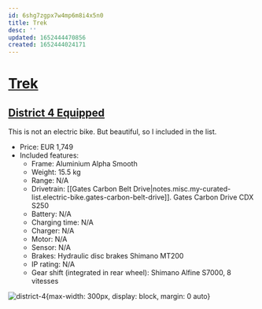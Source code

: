 ```yaml
---
id: 6shg7zgpx7w4mp6m8i4x5n0
title: Trek
desc: ''
updated: 1652444470856
created: 1652444024171
---
```

# [Trek](https://www.trekbikes.com/fr/fr_FR/)

## [District 4 Equipped](https://www.trekbikes.com/fr/fr_FR/vélos/vélos-hybrides/vélos-fitness/district/district-4-equipped/p/33497/)

This is not an electric bike. But beautiful, so I included in the list.

- Price: EUR 1,749
- Included features:
    - Frame: Aluminium Alpha Smooth
    - Weight: 15.5 kg
    - Range: N/A
    - Drivetrain: [[Gates Carbon Belt Drive|notes.misc.my-curated-list.electric-bike.gates-carbon-belt-drive]]. Gates Carbon Drive CDX S250
    - Battery: N/A
    - Charging time: N/A
    - Charger: N/A
    - Motor: N/A
    - Sensor: N/A
    - Brakes: Hydraulic disc brakes Shimano MT200
    - IP rating: N/A
    - Gear shift (integrated in rear wheel): Shimano Alfine S7000, 8 vitesses

![district-4](https://trek.scene7.com/is/image/TrekBicycleProducts/District4Equipped_21_33497_A_Primary?$responsive-pjpg$&cache=on,on&wid=1920&hei=1440){max-width: 300px, display: block, margin: 0 auto}